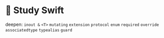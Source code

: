 # 💫 Study Swift
deepen: `inout &` `<T>` `mutating` `extension` `protocol` `enum` `required` `override` `associatedtype` `typealias` `guard`